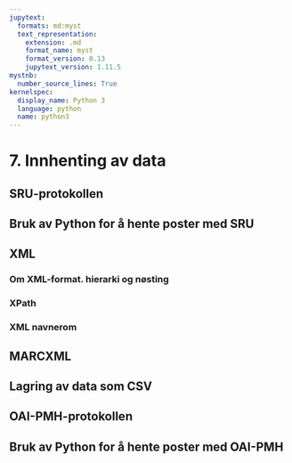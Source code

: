 ```yaml
---
jupytext:
  formats: md:myst
  text_representation:
    extension: .md
    format_name: myst
    format_version: 0.13
    jupytext_version: 1.11.5
mystnb:
  number_source_lines: True
kernelspec:
  display_name: Python 3
  language: python
  name: python3
---
```


# 7. Innhenting av data 

<!--
Data finnes på nettet mange steder og i forskjellige former, alt fra strukturerte filer (i XML og JSON-formatene), halvstrukturerte filer (for eksempel CSV-formattert), og til data integrert i websider som må evt. \anf{skrapes} med hjelp av spesiell programvare. Noen data er lagret i databaser, slik at utdrag kan lastes ned basert på brukerstyrt avgrensning (også kalt filtrering). En slik avgrensning kan skje gjennom søk, tidangivelse eller andre parametre. Filtrert data lastes da typisk ned som XML/JSON, generert automatisk der og da.  Fokuset i dette kapitlet er sistnevnte, og vi henter \textit{bibliotekmetadata} for viderebehandling og analyse. Eksempelet som brukes er bibliografiske metadata fra bibliotekkataloger og vitenarkiver.
-->

## SRU-protokollen

<!--
SRU (Search/Retrieve via URL) protokollen brukes for å søke i bibliotekkataloger. Eksempelet som brukes her kan modifiseres for å hente data fra en hvilken som helst bibliotekkatalog som støtter SRU-protokollen.

Hva er en protokoll? Store norske leksikon definerer en protokoll slik\footnote{https://snl.no/protokoll\_-\_IT}:

\begin{quote}
"Protokoll er formater og fremgangsmåte som kreves for å få datamaskiner til å kommunisere. Protokollen gir regler for dataformat, sending og mottak av data, timing, feilsjekking og datakomprimering."
\end{quote}

SRU lar et dataprogram utfører et søk i en bibliotekkatalog. Dataprogrammet som utfører søket kalles gjerne for en \textit{klient}. Katalogen med data som svarer på søket kalles for \textit{tjerneren}. Søket utformes som en URL. Følgende URL utfører en søk i katalogen til Bærum bibliotek etter dokumenter med ordet \textit{Python} i tittelen:

\begin{verbatim}
https://brmbib.bib.no/cgi-bin/sru?version=1.2&operation=searchRetrieve&
maximumRecords=10&recordSchema=dc&query=dc.title=Python&
startRecord=1
\end{verbatim}

Som du ser, er dette en URL, og den kan (foruten i et python-program) også brukes direkte i en nettlesers adressefelt. Prøv gjerne.

URLen begynner med adressen til tjerneren, i dette eksemplet \textit{https://brmbib.bib.no/cgi-bin/sru}. Ulike bibliotek har hver sine adresser. Leverandøren til biblioteksystemet Bibliofil har en liste over SRU-tjenere\footnote{https://bibsyst.no/z3950tabell.html} som bruker Bibliofil. For å utføre det samme søket i Moss bibliotek kan vi bytte \textit{https://\underline{brmbib}.bib.no/cgi-bin/sru} med \textit{https://\underline{presbib}.bib.no/cgi-bin/sru}.
Etter \textit{sru} følger tegnet \textbf{?}, som brukes for å skille adressen til tjerneren fra \textit{parametrene} som sendes. Disse sendes parvis med navn og verdi. Parameternavnet kommer før tegnet \textit{=} og parameterverdien kommer etter. Parameterparene er separert fra hverandre med tegnet \textbf{\url{&}}. Her er en oversikt over parameterparene i vårt eksempel:

\begin{center}
\begin{tabular}{ |l| l | l | } 
 \hline
 \textbf{Parameternavn}  & \textbf{Parameterverdi} \\ 
 \hline
 version        & 1.2 \\ 
 operation      & searchRetrieve \\
 maximumRecords & 10 \\ 
 recordSchema   & dc \\ 
 query          & dc.title=Python \\ 
 startrecord    & 1 \\ 
 \hline
\end{tabular}
\end{center}

Parametrene \textit{version} og \textit{searchRetrieve} endres ikke. Parameter \textit{maximumRecords} kan endres for å øke eller redusere antallet resultater som returneres fra tjerneren. Prøv å endre parametrene i nettleseren. Tjerneren vil ha en standardverdi som benyttes hvis parameteren utelates. Prøv å fjerne parameteren og se hvor mange poster som kommer tilbake. 

\begin{verbatim}
https://brmbib.bib.no/cgi-bin/sru?version=1.2&operation=searchRetrieve
&recordSchema=dc&query=dc.title=Python&
startRecord=1
\end{verbatim}

Tjernern vil også sette en øvre grense for hvor mange resultater som kan returneres. 
Parameteren \textit{recordSchema} bestemmer hvordan resultatene returneres. Et vanlig skille er mellom MARC-baserte formater (se eksempel~\vref{hent-data-bibliofilmarc}) og Dublin Core (eksempel~\vref{hent-data-dc-xml}). (Oppgave: Endre verdien fra \textit{normarc} til \textit{dc} i URLen og se på resultatet). Biblioteksystemer har en liste over lovlige formater for Bibliofil SRU-tjerneren \footnote{https://dok.bibsyst.no/web/webapi/webapi-uthenting.html}. Prøv de ulike formater.

Den viktigste parameteren er \textit{query}, selve søket. Søket \textit{query=Python} søker i alle felt. For å avgrense søket til f.eks. tittelen bruker vi følgende syntaks \textit{query=dc.title=Python}.Denne syntaksen uttrykker at vi søker (query) i et bestemt felt (dc.title) etter forekomst av ordet "Python". Hvilke feltsøk som er mulig vil variere fra tjerner til tjerner. Leverandørene av biblioteksystemer som er i bruk i Norge har utformet en liste over alle feltsøk som tjernerene skal støtte. Dette kalles \textit{The NorZIG Profile for SRU}. Den nyeste versjon (1.2) er fra 2013\footnote{https://norzig.no/sru/profile/1.2/}. 

Noen vanlige felt:

\begin{itemize}
    \item dc.title
    \item dc.date
    \item dc.creator
    \item dc.subject
    \item dc.language
    \item ...
\end{itemize}

Oppgave: Klarer du å finne ut hvilke bøker av Jo Nesbø Bergen offentlige bibliotek har?

Boolske uttrykk kan brukes for å uforme mer avanserte søk, f.eks. \textit{query=Python and dc.date=2009}:

\begin{verbatim}
https://brmbib.bib.no/cgi-bin/sru?version=1.2&operation=searchRetrieve&
recordSchema=dc&query=dc.title=Python%20and%20dc.date=2009
&startRecord=1
\end{verbatim}
\begin{itemize}
\item Parameterparet \url{query=Python} innebærer at vi søker dokumenter hvor ordet Python forekommer i hvilkensomhelst av postens søkbare felt. 

\item \underline{and} i \url{query=Python%20}\underline{and}\url{%20dc.date=2009} betyr at begge kriteriene må stemme samtidig.
\end{itemize}
Du kan lese mer om dette i \textit{An Introduction to the Search/Retrieve URL Service (SRU)} av Eric Lease Morgan\footnote{http://www.ariadne.ac.uk/issue/40/morgan/}
-->


## Bruk av Python for å hente poster med SRU

<!--
Først hentes inn modulene vi trenger. De tre moduler brukes for sending av URLen (requests), behandling av XML (lxml) og
lagring av data (pandas).

\smallskip
\begin{figure}[H]
\begin{center}
\includegraphics{Images/Hent-data/hent-data-moduler.png}
\end{center}
\caption{Hent inn moduler} 
\label{hent-data-moduler}
\end{figure}

I neste celle lager vi URLen som skal sendes til tjerneren. I de første tre linjer lager vi søket. Hvilke felt skal vi søke i (linje 1)? Hva skal vi søke etter (linje 2)? I linje 3 settes søkefeltet og søketerm sammen. Parameterene som sendes settes i en Python dictionary. Navnet til parameter brukes som nøkkel og verdien til parameter er verdien. I linje 16 opprette vi en variabel (sru\_server) for addressem til tjerneren. I linje 20 brukes \textit{get()}-funskjonen fra \textit{requests}-modulen for å sende URLen til tjerneren og tar imot svaret. Adressen til SRU-tjerneren og parametere er input til funksjonen.

\smallskip
\begin{figure}[H]
\begin{center}
\includegraphics{Images/Hent-data/hent-data-sru-url.png}
\end{center}
\caption{Lag SRU URL} 
\label{hent-data-sru-url}
\end{figure}

Linje 20 i eksempel~\vref{hent-data-send-url} lyder
\begin{center}
!r = requests.get(sru_server, params = params)!. 
\end{center}
Dette er en vanlig måte å angi \textit{funksjonsparametre} på. 
\begin{itemize}
\item Den første !params! angir at her skal vi spesifisere !requests.get()! sin parameter ved navn \textit{params}\footnote{Se gjerne dokumentasjonen til requests-pakka \url{https://requests.readthedocs.io/en/latest/api/}, særlig .get-funksjonen, \url{https://requests.readthedocs.io/en/latest/api/#requests.get}}. 

\item Den andre !params! er navnet på dict'en !params! fra linje 7. 
\end{itemize}

I den neste cellen (Eksempel~\vref{hent-data-send-url} ) sjekker vi svaret som er motatt fra tjerneren. Tjerneren sender en statuskode tilbake som en del av svaret. statuskode for at alt er OK vil alltid være 200, og det er derfor denne vi spør etter. Men det finnes statuskoder for andre ting\footnote{Se her: \url{https://en.wikipedia.org/wiki/List_of_HTTP_status_codes}  eller her: \url{https://www.w3schools.com/tags/ref_httpmessages.asp}}. 
Statuskoden finnes i attributtet !status_code!. Legg merke til at dette er et attributt til variabelen \textit{r} som var opprettet i linje 20 i forrige celle. !r! er en variabel av type !Response!\footnote{Se her:\url{https://requests.readthedocs.io/en/latest/api/#requests.Response}}, og pakker inn alt som kommer tilbake fra serveren etter at !Request!'en var sendt. Her ligger både statuskoder, XML-teksten og annen relevant informasjon. Hvis alt er OK, dvs. !r.status_kode == 200!, skjer en \textit{deserialisering}. Det betyr at xml (som kommer som en lang, \textit{seriell} tekst (karakter etter karakter) \anf{spres inn i} maskinens minne, slik at programmet på en effektiv måte kan finne fram til nødvendig informasjon i den. Variabelen !tree! representerer en slik \anf{trestruktur}, og linjen 
\begin{center}
    !tree = etree.fromstring(r.content)!
\end{center}
er ansvarlig for at tekststrengen !r.content! gjøres om til trestrukturen !tree!. Funksjonen !fromstring()! finnes i lxml-modulen som vi importerte tilbake i eksempel~\vref{hent-data-moduler}. 
 
 Da ligger mottatte XML-data i minnet, klare til behandling. Hvis noe har gått galt utføres linje 4 og en feilmelding skrives ut.

\smallskip
\begin{figure}[H]
\begin{center}
\includegraphics[width=0.8\linewidth]{Images/Hent-data/hent-data-send-url.png}
\end{center}
\caption{Sjekk statuskoden og klargjør XML-data for parsing} 
\label{hent-data-send-url}
\end{figure}
-->

## XML


### Om XML-format. hierarki og nøsting

<!--
XML står for eXtensible Markup Language og er et dataformat som brukes for å markere data. XML er en W3C standard fra 1998. Aalberg og Hegna beskriver XML som "[det] universelle språket for strukturerte dokumenter og data på World Wide Web" (Fra Aalberg og Hegna, s. 80). Data ordnes i \textit{elementer}, markert med \textit{tagger}. Elementer har navn(tagg) og innhold. 

\begin{verbatim}
<element_navn>element-innhold</element_navn>
\end{verbatim}
 
 eller
 
 \begin{verbatim}
<tagg>element-innhold</tagg>
\end{verbatim}

Innholdet markeres altså vha. start- og slutttagger. Elementer kan nøstes innenfor hverandre, f.eks. nedenfor er \textit{tittel} og \textit{forfatter} nøstet innenfor \textit{bok}.:

\begin{verbatim}
<bok>
    <tittel>Python</tittel>
    <forfatter>
        <etternavn>Donaldson</etternavn> 
        <fornavn>Toby</fornavn>
    </forfatter>
</bok>
\end{verbatim}

Et XML dokument som følger standarden sies å være \textit{velformet}, dvs. det er et lovlig XML-dokument. Hovedreglene er at XML-dokumentet:

\begin{itemize}
    \item må inneholder ett eller flere elementer
    \item har kun ett rotelement. Slik at alle andre elementer er nøstet innenfor rotelementet. I eksemplet ovenfor er \textit{bok} rotelementet.
    \item består av lovlige nøstede elementer
\end{itemize}

Nedenfor vises et eksempel på XML returnert fra et SRU-søk.

\smallskip
\begin{figure}[H]
\begin{center}
\includegraphics{Images/Hent-data/hent-data-dc-xml.png}
\end{center}
\caption{XML-data fra en SRU-søk i Dublin Core-format} 
\label{hent-data-dc-xml}
\end{figure}

Nøsting er en viktig del av XML. Nøsting gjør at et XML dokument har en hierarkisk trestruktur. I eksempel~\vref{hent-data-xml-tree} ser vi at elementet \textit{SRU:searchRetrieveResponse} har fire elementer \textit{nøstet} under seg (nøsting representert ved piler): \textit{SRU:version}, \textit{SRU:numberOfRecords}, \textit{SRU:resultSetId} og \textit{SRU:records}. Av disse er den kun \textit{SRU:records} som har elementer nøstet under seg igjen. Direkte under \textit{SRU:records} finnes \textit{SRU:record}. Tre-strukturen er vist i tegningen under. Den øverste elementen, det som alle andre elementer kommer under kalles for \textit{rotelement}. Her er rotelementet \textit{SRU:searchRetrieveResponse}.

\smallskip
\begin{figure}[H]
\begin{center}
\includegraphics[angle=90, width=0.5\linewidth]{Images/Hent-data/hent-data-xml-tree.png}
\end{center}
\caption{XML trestruktur} 
\label{hent-data-xml-tree}
\end{figure}

Et element som er nøstet rett under et annet element kalles for et barn. F.eks. \textit{SRU:numberOfRecords} er et barn av \textit{SRU:searchRetrieveResponse}. Omvendt er \textit{SRU:searchRetrieveResponse} foreldre til \textit{SRU:numberOfRecords}. Elementer på samme nivå i treet kalles for søsken, f.eks. \textit{SRU:numberOfRecords} har tre søsken: \textit{SRU:version}, \textit{SRU:resultSetId} og \textit{SRU:records}.

XML gjør det mulig å organisere data på en systematisk og stringent måte. Dersom vi kjenner den konkrete XML-strukturen våre data er uttrykt i, kan vi finne frem i de og trekke ut deler av de som interesserer oss. Det finnes forskjellige standarder / språk for analyse av XML-dokumenter, hvorav Xpath er en av de mer kjente.    
-->

### XPath

<!--
"XPath er et språk for å adressere deler av et XML-dokument" (Aalberg og Hegna, s. 82). XPath er i likhet med XML en W3C standard\footnote{https://www.w3.org/TR/xpath/}.

La oss anta at vi ønsker å finne antallet treff i XML-dokumentet som var vist tidligere. Vi vet at antallet treff fra søket finnes i elemententet \textit{SRU:numberOfRecords}. For å spesifisere adressen til dette elementet tar vi utgangspunkt i dokumentets rotelement(\textit{SRU:searchRetrieveResponse}). Det første /-tegnet markerer at dette er rotelementet. De øvrige /-tegn skiller nivåene i dokumentettreet.

\begin{verbatim}
/SRU:searchRetrieveResponse/SRU:numberOfrecords
\end{verbatim}

Vi kan tolke dette slik: finn \textit{SRU:numberOfrecords} som finnes innenfor \textit{SRU:searchRetrieveResponse}. Under er stien markert i trestrukturen:

\smallskip
\begin{figure}[H]
\begin{center}
\includegraphics{Images/Hent-data/hent-data-xpath-tree-example1.png}
\end{center}
\caption{XML trestruktur - XPath for å finne antallet treff} 
\label{hent-data-xpath-tree-example1}
\end{figure}

Et annet eksempel kan være å finne alle tittelene. Dette er lengre ned i XML-treet. XPath-stien er derfor lengre:

\begin{verbatim}
/SRU:searchRetrieveResponse/SRU:records/SRU:record/SRU:recordData/dc/dc:title
\end{verbatim}

I ord kunne vi skrive: Finn \textit{dc:title} som er innenfor \textit{dc} som er innenfor \textit{SRU:recordData} som er innefor \textit{SRU:record} som er innenfor \textit{SRU:records} som er innenfor \textit{SRU:searchRetrieveResponse}. Her har vi nøsting på seks nivåer. I trestrukturen ser stien slik:

\smallskip
\begin{figure}[H]
\begin{center}
\includegraphics{Images/Hent-data/hent-data-xpath-tree-example2.png}
\end{center}
\caption{XML trestruktur - XPath for å finne tittelen} 
\label{hent-data-xpath-tree-example2}
\end{figure}

Her har vi kun èn post, men svar på et søk kan inneholde flere poster. Dette betyr at flere elementer kan ha samme XPath.

Det finnes tjenester på nettet som lar deg teste XPath. F.eks. FreeFormatter\footnote{https://www.freeformatter.com/xpath-tester.html} har en slik tjeneste. Nedenfor vises en skjermdump. For å teste tjenesten med vårt SRU-eksempel, gjør følgende:
\begin{itemize}
    \item Start tjenesten i et nettleservindu  
    \item I et annet nettleservindu, lim søket inn i adressefeltet, og kjør.
    \item I tjenestevinduet, Option 1: Copy-paste your XML here
    \item kopier dokumentet fra SRU-søkresultatet og lim inn i feltet under \textbf{Option 1: Copy-paste your XML here}
    \item lim XPATH-spørringen inn i feltet under \textbf{XPath expression}, klikk \textbf{Evaluate Xpath} og se resultatet nederst.
\end{itemize}

\smallskip
\begin{figure}[H]
\begin{center}
\includegraphics{Images/Hent-data/hent-data-test-xpath.png}
\end{center}
\caption{Test XPath med FreeFormatter} 
\label{hent-data-test-xpath}
\end{figure}

Vi kan også lage enkle eksempler for å teste XPath som vist under.

\smallskip
\begin{figure}[H]
\begin{center}
\includegraphics{Images/Hent-data/hent-data-test-xpath2.png}
\end{center}
\caption{Test XPath med FreeFormatter - eksempel 2} 
\label{hent-data-test-xpath}
\end{figure}

 Endre gjerne eksemplet og tilpass XPathene. Mer informasjon og eksempler av XPath spørringer finnes på W3Schools\footnote{https://www.w3schools.com/xml/xpath\_intro.asp}.


Hvordan vi utfører XPath-spørring i Jupyter vises i neste celle. Her skal vi finne ut hvor mange treff vi har fått på SRU-spørringen. Først må vi definere noen navnerom (engelsk: namespace).
-->

### XML navnerom

<!--
Når XML-elementer hentes fra ulike skjema, er det en fare for at samme elementnavn (tagg) finnes i flere av disse (<title> er et eksempel på en populær tagg). For å unngå konflikter, oppgir vi for visse elementer hvilket skjema elementet er hentet fra. Dette kalles for \textit{navnerom}. Et navnerom har en identifikasjon og en forkortelse (prefiks). Når vi, øverst i XML-dokumentet skriver:
\begin{center}
    xmlns:SRU=\anf{http://www.loc.gov/zing/sru},
\end{center}  
kobler vi forkortelsen \textit{SRU:} til det universelle navnerommet som er identifisert ved uri'en \url{http://www.loc.gov/zing/sru}\footnote{uri'en er ikke nødvendigvis en URL det går an å åpne på nettet, men bare en unik identifikasjon. Noen navnerom har informasjon som kan leses ved å gå inn i denne adressen, andre har det ikke.}
Mens URI'en er sentralt definert et sted, er det XML-forfatteren som kan velge prefikset (som har en del til felles med et variabelnavn). I utskrif~\vref{hent-data-xml-namespaces} markerer vi hvor i XML-filen navnerommene  \textit{SRU} og \textit{dc} er definert. 

\smallskip
\begin{figure}[H]
\begin{center}
\includegraphics{Images/Hent-data/hent-data-xml-namespaces.png}
\end{center}
\caption{Definisjon av navnerom i et XML-dokument} 
\label{hent-data-xml-namespaces}
\end{figure}


Hvis XML-dokumentet bruker navnerom, må vi bruke navnerom også i våre XPath-spørringer. En Python dictionary brukes for å definere koblingen mellom prefikset og URIen. dict-Variabelen kaller vi !ns!. Nøkkelen i dictionary er prefikset, mens verdien er URIen. I eksempelet definerer vi to navnerom med prefiksene \textit{sru} og \textit{dc}. Prefiksene må ikke nødvendigvis være det samme som er brukt i XML-dokumentet, men URIen \textit{må} være det samme. Det er lurt å kopiere URIen fra dokumentet for å unngå feilstaving.

\smallskip
\begin{figure}[H]
\begin{center}
\includegraphics{Images/Hent-data/hent-data-namespaces.png}
\end{center}
\caption{Opprett navnerom} 
\label{hent-data-namespaces}
\end{figure}

Deretter kan vi anvende navnerommene i våre XPath-spørringer. På figur~\vref{hent-data-xpath-hits} finner vi antallet treff. På linje 1 oppretter vi en variabel som skal \anf{holde} XPath-spørringen vår (ha spørringsteksten som verdi). Legg merke til at prefikset  vi bruker her, \textit{sru}, er lik det vi definerte i forrige celle. På linje 3 utføres XPath-spørringen. Spørringen utføres på  variabelen !tree! (see omtale i avsnitt~\vref{hent-hente-poster}), som holder hele XML-dokumentet. Vi finner deen igjen da vi definerte den i en tidligere celle. Vi bruker !.xpath()!-metoden for å utføre spørringen. Metoden har to parametre: variabelen som inneholder XPath-spørringen (!xpath_query!) og variabelnavnet til dictionary som definerer navnerommene, (!ns!). Resultatet av XPath-spørringen er en \textbf{liste} av noder\footnote{I XML brukes ordet noder til å omtale hva som helst: elementer, attributter eller dokumenter.}. I vårt tilfelle er nodene elementer. En XPath-spørring \textbf{kan} resultatere i flere treff, f.eks. hvis vi har et XML-dokument med data om flere bøker, kan vi ha flere tittel-elementer (noder). Resultater er derfor \textbf{alltid} en liste med noder (i vårt tilfelle her, har denne listen bare èn node, men koden bør alltid åpne for muligheten at det er flere noder, derfor !for!-løkken). 

På linjene 5 og 6 går vi gjennom nodene i listen. Hver node (i sin tur) tilordnes til variabelen !hit_node!, som vi må trekke data ut av og behandle der og da. Dette gjør vi på linje 6, altså henter innholdet i noden, i dette tilfelle, antall treff på spørring etter bøker med ordet \textit{python} i tittelen. Dataverdien ligger i elementets innhold ($<tag>\textbf{dataverdi}</tag>$) som vi trekker ut fra nodens !.text!-egenskap (!hit_node.text!). Innholdet tilordnes til variabelen !number_of_hits!. Til slutt, i linje 8, skrives ut innhold i variabelen, dvs. antall treff. Legg merke til at eksemplet er litt \anf{utypisk}, da numberOfRecords bare oppstår èn gang, og er den eneste noden som svarer til Xpath-søket. Det beryt at listen !hit_nodes! bare holder en eneste node. Så i dette tilfellet, kunne vi sløyfe løkken og si !hit_node = hit_nodes[0]! på linje 5. Men dette er et spesialtilfelle.

\smallskip
\begin{figure}[H]
\centering
\includegraphics{Images/Hent-data/hent-data-xpath-hits.png}
\caption{XPath for å hente ut antall treff} 
\label{hent-data-xpath-hits}
\end{figure}

I neste celle skriver vi ut de ni titlene. Strukturen ligner på den i forrige celle. På linje 1 oppretter vi en variabel, !xpath-query!, som skal \anf{holde}  XPath-spørringen (ha spørringsteksten som verdi). Her tar vi det over to linjer for å unngå en altfor lang linje. !+=! på line 2 betyr legg påfølgende tekststreng til slutten av den tidligere strengen i variabelen (sammenføy). På linje 4 uføres XPath-spørringen og resultatene tilordnes variabelen !title_nodes!. På linje 6 går vi gjennom listen over nodene som samstemmer med spørringen. For hver av disse nodene tilordnes verdien til variabelen !title! (linje 7), som deretter skrives ut (siste linje).

\smallskip
\begin{figure}[H]
\begin{center}
\includegraphics{Images/Hent-data/hent-data-xpath-dc-title.png}
\end{center}
\caption{XPath-spørring for å hente ut titlene på tittelsøk på Python} 
\label{hent-data-xpath-dc-title}
\end{figure}

Trestrukturen i XML-dokumentet vises nedenfor. Her vises kun to poster på grunn av plass. I vårt eksempel skulle det ha vært ni poster (\textit{SRU:record})-elementer under \textit{SRU:records}-elementet.

\smallskip
\begin{figure}[H]
\centering
\includegraphics{Images/Hent-data/hent-data-xpath-tree-example3.png}
\caption{Forneklet XML-trestruktur med to poster} 
\label{hent-data-xpath-tree-example3}
\end{figure}

Hvis vi ønsker å behandle flere noder for hver post, for eksempel, skrive ut tittel og forfatter, må vi gjøre dette i to trinn. Først må vi finne alle postene, og deretter hente og skrive ut tittel og forfatter for hver post. Dette vises i cellen i eksempel~\vref{hent-data-xpath-dc-records}. Linje 1-5 er trinn èn - finn postene. Linjene 6-18 er trinn to - for hver post finn og skriv ut tittelen og forfatteren. Som vi ser av resultatet under cellen, har ikke alle poster en forfatter. Et viktig punkt her, er at Xpath-spørringene to og tre i linjene 7 og 13 utføres på !record_node!, altså noden assosiert med en enkel metadatapost,  og ikke på !tree! (noden som "holder" hele dokumentet). Legg merke til at XPathene i linje 6 og 12 begynner \textbf{ikke} med \textit{/}-tegnet. Disse er \textit{relative} adresser, som tar utgangspunktet i \textbf{hvor vi  i trestrukturen \anf{befinner oss}}, og ikke i rotelementet som tidligere.

\smallskip
\begin{figure}[H]
\begin{center}
\includegraphics{Images/Hent-data/hent-data-xpath-dc-records.png}
\end{center}
\caption{To trinn XPath spørring for hver post} 
\label{hent-data-xpath-dc-records}
\end{figure}

På figur~\vref{hent-data-xpath-tree-step1}, ser vi XPath-spørringen markert på dokumentet-noden. I trinn én finnes flere poster, avhengig av antall som er funnet med SRU-søket.

\smallskip
\begin{figure}[H]
\begin{center}
\includegraphics{Images/Hent-data/hent-data-xpath-tree-trinn1.png}
\end{center}
\caption{To trinn XPath spørring for hver post - trinn 1 - finn postene} 
\label{hent-data-xpath-tree-step1}
\end{figure}

I trinn to tar vi utgangspunkt i de enkelte postene og henter ønsket data fra posten, for eksempel titler og forfattere. Dette gjentas for hver post som er funnet. I nåværende eksempel ni ganger.

\smallskip
\begin{figure}[H]
\begin{center}
\includegraphics{Images/Hent-data/hent-data-xpath-tree-trinn2.png}
\end{center}
\caption{To trinn XPath spørring for hver post - trinn 2 - finn postens tittel} 
\label{hent-data-xpath-tree-step2}
\end{figure}
-->

## MARCXML

<!--
Frem til nå har vi hentet data i Dublin Core-formatet. Dette gir de grunnleggende data som biblioteket har lagret om sin samling. For å få en fullstendig beskrivelse av hvert dokument kan vi etterspør data i et MARC-format. Bibliofil tilbyr \textit{bibliofilmarc}. For å få data i dette formatet, endrer vi verdien på \textit{recordSchema}-parameter fra \textit{dc} til \textit{bibliofilmarc}:

\begin{verbatim}
https://brmbib.bib.no/cgi-bin/sru?version=1.2&operation=searchRetrieve&
maximumRecords=10&recordSchema=bibliofilmarc&query=dc.title=Python&
startRecord=1
\end{verbatim}

Her er utdrag av data som vi får tilbake:

\smallskip
\begin{figure}[H]
\begin{center}
\includegraphics{Images/Hent-data/hent-data-bibliofilmarc-xml.png}
\end{center}
\caption{Bibliofilmarc} 
\label{hent-data-bibliofilmarc}
\end{figure}

Legg merke til at rammen er den samme som i Dublin Core eksemplet som vi har brukt frem til nå. Forskjellen er innenfor \textit{SRU:recordData}-elementen. Legg også merke til at vi har et nytt navnerom. Den er definert med prefix=uri i \textbf{xmlns:marcxchange-attributtet} til
elementet \textit{marcxchange:record}:

\begin{verbatim}
xmlns:marcxchange="info:lc/xmlns/marcxchange-v1"
\end{verbatim}

For å behandle bibliofilmarc må vi først be om å få postene formattert i bibliofilmarc, og deretter endre navnerom. Viktige elementer her er \textit{marcxchange:controlfield}, \textit{marcxchange:datafield} og \textit{marcxchange:subfield}. Selve MARC-taggen (082, 100, 245, osv.) finnes i \textit{tag}-attributtet til \textit{marcxchange:datafield}-elementet. Mens delfeltkoden finnes i \textit{code}-attributtet til \textit{marcxchange:subfield}-elementet. F.eks. et tittelfelt (245 a) er kodet slik:

\begin{verbatim}
<marcxchange:datafield tag="245" ind1="1" ind2="0">
    <marcxchange:subfield code="a">Python</marcxchange:subfield>
</marcxchange:datafield>
\end{verbatim}

Det eneste vi endrer i forhold til det første eksemplet, er linje 11 hvor (\textit{recordSchema}) endres fra \textit{dc} til \textit{bibliofilmarc}:

\smallskip
\begin{figure}[H]
\begin{center}
\includegraphics{Images/Hent-data/hent-data-sru-url-bibliofilmarc.png}
\end{center}
\caption{Endre recordSchema til bibliofilmarc} 
\label{hent-data-sru-url-bibliofilmarc}
\end{figure}

Vi sjekker at returkoden er 200, og oppretter XML treskrukturen som før (se figur \ref{hent-data-send-url}). Men vi må legge til et nytt navnerom. I linje 4 legger vi til det nye navnerommet. Vi bruker ikke dc-navnerommet så vi kunne fjernet den, men det ikke er nødvendig. Legg merke til at vi kan velge prefiks selv, vi har valgt \textit{marc}, men URIen må være lik den som står i XML-dokumentet.

\smallskip
\begin{figure}[H]
\begin{center}
\includegraphics{Images/Hent-data/hent-data-namespaces-marc.png}
\end{center}
\caption{Legg til navnerommet for bibliofilmarc} 
\label{hent-data-namespaces-bibliofilmarc}
\end{figure}

XPathene må også tilpasses. Fordi rammen i XML-dokumentet er uendret er linje 1-5 som før. XPath-spørring er over to linjer (6 og 7) for å unngå lange linjer i skjermdumpen. Her ser vi bruk av navnerommet \textit{marc}. Vi ser etter en \textit{marc:subfield} som finnes innenfor en \textit{marc:datafield}, som finnes innenfor en \textit{marc:record}. Det som er nytt her er at vi vil kun ha ett datafield-element som har et tag-attributt med verdi !245!. Syntaksen her er generell:

\begin{verbatim}
[@attributt = "verdi"]
\end{verbatim}

og i dette tilfellet:

\begin{verbatim}
[@tag = "245"]
\end{verbatim}


\smallskip
\begin{figure}[H]
\begin{center}
\includegraphics{Images/Hent-data/hent-data-xpath-marc-records.png}
\end{center}
\caption{Finn titler fra MARC data med XPath} 
\label{hent-data-xpath-marc-records}
\end{figure}

I den neste cellen bruker vi en XPath-spørring for å plukke ut emnedata. Utgangspunktet her er en SRU-spørring etter dokumenter utgitt i 2021 (dc.date=2021). Generelle emner er lagret i 650 \$a. Vi ser fra resultatene som skrives ut, at dokumenter kan har flere emner. Den første posten har fire emner (\textbf{Biler, Båter, Fly} og \textbf{Jernbaner}). Den andre posten har to emner (\textbf{Postapokalyptisk verden} og \textbf{Framtidssamfunn}). Og den tredje post har ingen emner. 

\smallskip
\begin{figure}[H]
\begin{center}
\includegraphics{Images/Hent-data/hent-data-xpath-marc-subjects.png}
\end{center}
\caption{Finn emner fra MARC data med XPath} 
\label{hent-data-xpath-marc-subjects}
\end{figure}
-->

## Lagring av data som CSV

<!--
Vi vil ofte ønske å ta vare på data som vi har hentet ved hjelp av SRU eller andre metoder. Her skal vi lagre data i et format som heter CSV. Dette egner seg bra for viderebehandling i andre verktøy som vi bruker i denne boka, som OpenRefine og Pandas-modulen i Python. Det kan også tas inn i Excel og andre regneark. CSV er en tekstformat der data lagres i rader og kolonner.

CSV står for \textit{Comma Separated Values}. Dette er tekstfiler som har en tabell-struktur med rader og kolonner. Hver linje i filen er en rad. Kolonnene (datacellene) i hver rad skilles fra hverandre med et skilletegn. Skilletegnet kan være et komma, men også en semikolon. Et ligende format er TSV (Tab Seperated Values). Her er skilletegnet en TAB. Ofte inneholder første linjen i slike filer kolonnenavn. CSV (og TSV) filer er tekstfiler som kan åpnes og leses i alle teksteditorer. Eksempel på teksteditorer er Notepad++, TextPad, VS Code, Atom, Sublime Text, osv.

Her skal vi bruke Pandas-modulen for å lagre data som en CSV. Hvordan skal vi behandle kolonner når vi har flere verdier, f.eks. når vi har flere emner. En løsning er å bruke et skilletegn mellom verdiene. Her bruker vi !|! (vertikal strek) som skilletegn. Følgende celle produserer en tekststreng som samler alle emnene for et dokument. På linje 10 oppretter vi en tom tekststreng (!emner!) som skal ta vare på emnene. På linje 15 sjekker vi om variabelen er tom (ingen emner funnet ennå),  Hvis svaret er ja (tom), legger vi inn emnet uten skilletegn foran (16). Hvis svaret er nei, er dette \textbf{ikke} det første emnet, og vi setter inn ett skilletegn og sammenføyer emnet (linje 18).

\smallskip
\begin{figure}[H]
\begin{center}
\includegraphics{Images/Hent-data/hent-data-xpath-marc-subjects-sep.png}
\end{center}
\caption{Finn emner fra MARC data med XPath og lagrer med skilletegn} 
\label{hent-data-xpath-marc-subjects-sep}
\end{figure}

I den neste cellen lagrer vi emnene i en CSV-fil vha av Pandas. Husk at Pandas var en av modulene vi lastet inn tidligere med følgende linje:

\begin{verbatim}
import pandas as pd
\end{verbatim}

Dataene vi etter hvert skal lagre i filen tar vi underveis vare på  i en liste av tupler. Dette vil ha følgende struktur:

\begin{verbatim}
[
(tittel, forfattere, dato, emner),
(tittel, forfattere, dato, emner),
(tittel, forfattere, dato, emner),
...
]
\end{verbatim}

Første tuppel har tittel, forfattere, dato og emner til første post i resultatlisten. Neste tuppel har tilsvarende data om neste post, osv. 

For å illustrere og samtidig spare størrelse på skjermbildet, tar vi \textit{i første omgang} kun vare på emner. Dataene vi skal  legge inn, ser altså slik ut:
\begin{verbatim}
[
(emner),
(emner),
(emner),
...
]
\end{verbatim}

I linje 1 oppretter vi en tom liste som heter !all_data!. I linje 22 legge vi emnene inn i en tuppel som legges inn i listen. Det er derfor det er to parantespar. Det innerste paret angir tuppelen, det ytreste tilhører !append()!-metoden til listen. Dette gjøres for hver post i XML-dokumentet (linjene 8-22). Når vi har behandlet alle postene oppretter vi en Pandas dataframe i linje 24 som kalles !df!. En dataframe en datatype som har en tabellstruktur (Mer om dette i kapitlet om Pandas). !DataFrame()! fra Pandas brukes for å opprette et nytt dataframe. Første parameter er data som skal legges inn i dataframe. Neste parameter er navn på kolonnene. I linje 25 opprettes en CSV-fil med data fra dataframe. Funksjonen \textit{to\_csv()} brukes for å opprette filen. Første parameter er navn og adressen til filen. Her er det bare en filnavn (\textit{baerum-2021.csv}). Dette betyr at CSV-filen legges i samme mappe som notebooken.

\smallskip
\begin{figure}[H]
\begin{center}
\includegraphics{Images/Hent-data/hent-data-marc-2-csv.png}
\end{center}
\caption{Lagrer data som CSV vha Pandas} 
\label{hent-data-marc-2-csv}
\end{figure}

Vi kan åpne CSVen i Jupyter for å se resultatet. Første linje er kolonneoverskriften(e) disse bestemte vi når vi opprettet dataframe i forrige bildet (linje 24). De øvrige linjer er dataene fra postene.

\smallskip
\begin{figure}[H]
\begin{center}
\includegraphics{Images/Hent-data/hent-data-marc-2-csv-resultat.png}
\end{center}
\caption{Se på CSV-filen i Jupyter} 
\label{hent-data-marc-2-csv-result}
\end{figure}

Neste skritt er å utvide dataframe med flere kolonner utover emner. Her legger vi kun inn tittel (linjer 11-16) og emner (linjer 18-28). Samme mønster kunne brukes for å legge til data fra flere felt.

\smallskip
\begin{figure}[H]
\begin{center}
\includegraphics{Images/Hent-data/hent-data-marc-2-csv-bigger.png}
\end{center}
\caption{Lagrer data som CSV flere kolonner} 
\label{hent-data-marc-2-csv-bigger}
\end{figure}

Her er en CSV-filen med tittel (245-a), forfatter (100-a), emner (650-a) og mediatype (336-a). Overraskende har ingen av de første 100 poster en personlig forfatter i felt 100.

\smallskip
\begin{figure}[H]
\begin{center}
\includegraphics{Images/Hent-data/hent-data-marc-2-csv-result-big.png}
\end{center}
\caption{CSV-fil med fire kolonner} 
\label{hent-data-marc-2-csv-result-big}
\end{figure}
-->

## OAI-PMH-protokollen

<!--
OAI-PMH står for Open Archives Initiative Protocol for Metadata Harvesting. Mens SRU er en protokoll for å søke i bibliotekkataloger, er OAI-PMH en protokoll for å innhøste metadata fra bibliotekkataloger. OAI-PMH brukes også  for å innhøste fra  andre kilder for metadata, f.eks. fagarkiver. Med OAI-PMH høster vi inn metadata som er registert innen et gitt tidsrom (fra dato til dato).

På samme måte som med SRU, sendes forespørselen til tjerneren vha av en URL, f.eks.:

\begin{verbatim}
https://oda.oslomet.no/oda-oai/request?verb=ListRecords&
from=1970-01-01&until=2021-11-15&metadataPrefix=qdc&
set=col_10642_6809
\end{verbatim}

Her bruker vi OAI-PMH-tjerneren til OsloMets fagarkiv ODA. \textit{https://oda.oslomet.no/oda-oai/request} er adressen til tjerneren. Etter \textit{?}-tegnet kommer parameterparene:

\begin{center}
\begin{tabular}{ |l| l | l | } 
 \hline
 \textbf{Parameternavn}  & \textbf{Parameterverdi} \\ 
 \hline
 verb        & ListRecords \\ 
 from        & 1970-01-01 \\
 until       & 2022-05-01 \\ 
 metadataPrefix   & qdc \\ 
 set          & col\_10642\_6809 \\ 
 \hline
\end{tabular}
\end{center}

\textit{verb} tilsvarer \textit{operation} i SRU. Hva vil vi gjøre? Her ønsker vi å liste metadataposter. De andre kommandoene (verb) brukes for å utforske funksjonaliteten til tjerneren. Eksempler kommer i fortsettelsen.

\textit{from} og \textit{until} brukes for å oppgi tidsrommet metadata er registrert. Formatet her er: ÅÅÅÅ-MM-DD (dvs., år, måned, dato).

\textit{metadataPrefix} tilsvarer \textit{recordSchema} som brukes i SRU. Dette angir hvilket format metadata skal returneres i. Vi kan bruke verbet \textit{ListMetadataFormats} for å finne ut hvilke formater tjerneren støtter:

\begin{verbatim}
https://oda.oslomet.no/oda-oai/request?
verb=ListMetadataFormats
\end{verbatim}

Hvis vi slår opp URLen i en nettleser, ser vi at tjerneren har støtte for tolv formater.

Tjerneren kan dele opp katalogen / databasen inn i deler. Disse kalles \textit{set} i OAI-PMH. F.eks. Alma har sett for hvert bibliotek som inngår i samarbeidet. ODA har sett for metadata om hvert institutts masteroppgaver. For å undersøke hvilke sett en tjerner tilbyr kan vi bruker verb \textit{ListSets}:

\begin{verbatim}
https://oda.oslomet.no/oda-oai/request?
verb=ListSets
\end{verbatim}

Her ser vi at identifikatoren til ABIs masteroppgaver er \textit{col\_10642\_6809}.

\smallskip
\begin{figure}[H]
\begin{center}
\includegraphics{Images/Hent-data/hent-data-oda-listsets.png}
\end{center}
\caption{Resultat av ListSets kommando mot ODA} 
\label{hent-data-oda-listsets}
\end{figure}

Fordi vi bruker URLene fra en nettleser vises resultatet som HTML. Hvis vi høyreklikker på nettsiden og velg \textit{View Page Source} (eller lignende) vises den underliggende XMLen. Det er dette XML vi skal prosessere i Jupyter. Kommandoer \textit{ListMetadataFormats} og \textit{ListSets} bruke vi når vi undersøker formatene og sett som en tjerneren tilbyr. Det er kommandoen \textit{ListRecords} som vi skal bruke i Jupyter for å hente metadata.
-->

## Bruk av Python for å hente poster med OAI-PMH

<!--
Her bruker vi de samme modulene som vi brukte med SRU: \textit{requests} for å sende en forespørsel til tjerneren og motta data; \textit{lxml} for å behandle XMLen og \textit{pandas} for å lagre data som en CSV-fil.

Etter at vi har hentet inn modulene, må vi lage URLen som skal sendes til tjerneren. Dette igjen ligner arbeidet med SRU. Men paramterene har ulike navn og verdier. Her kan vi endre i linjer 3 og 4 for å endre tidsrommet for innhøsting. Formatet kan endres i linje 5. Husk at dette må være et lovlig format i følge \textit{ListMetadataFormats}. Vi kan også endre sett, f.eks. for å hente metadata om masteroppgaver fra et annet institutt. Husk at identifikatoren for sett må være lovlig i følge \textit{ListSets}. Hvis vi skal hente metadata fra en annen tjerner som støtter OAI-PMH-protokollen, kan vi endre adressen til tjerneren i linje 9.

\smallskip
\begin{figure}[H]
\begin{center}
\includegraphics{Images/Hent-data/hent-data-oai-url.png}
\end{center}
\caption{Konstruksjon og sending av URLen ti ODA OAI-PMH tjerneren} 
\label{hent-data-oai-url}
\end{figure}

I neste celle sjekker vi om statuskoden er 200 (alt er OK) og leser XML-data inn i en variabel som heter !tree!. Dette er helt likt det vi gjorde med SRU.

OAI-PMH bruker navnerom (namespaces). Vi må undersøke XML-data i nettleseren for å finne ut hvilke namespaces som brukes. Her har jeg kopierte starten av XML-dokumentet inn i Notepad++ for å forenkle og fremheve strukturen. I linje 2 ser vi eksempel av et \anf{default} navnerom. Her er det ikke oppgitt noen prefix, men når vi bruker XPath må vi gi navnerommet en prefix. Alle elementer under elementet som ikke har sin egen prefiks tilhører dette navnerommet, inkludert elementet hvor det er definert, dvs. \textit{OAI-PMH}. I tilegg til denne er det tre namespaces med prefikser, lenger ned under !<metadata>!:

\begin{itemize}
    \item qdc (http://dspace.org/qualifieddc/)
    \item dc (http://purl.org/dc/elements/1.1/)
    \item dcterms (http://purl.org/dc/terms/)
\end{itemize}

\smallskip
\begin{figure}[H]
\begin{center}
\includegraphics{Images/Hent-data/hent-data-oai-xml.png}
\end{center}
\caption{Forenklet XML-data fra OAI forespørsel} 
\label{hent-data-oai-xml}
\end{figure}

Dette resulterer i følgende fire namespaces i Jupyter:

\smallskip
\begin{figure}[H]
\begin{center}
\includegraphics{Images/Hent-data/hent-data-oai-namespaces.png}
\end{center}
\caption{Opprett prefikser og namespaces} 
\label{hent-data-oai-namespaces}
\end{figure}

Her har jeg valgt å gi "default" navnerommet prefikset \textit{oai}.

I neste celle bruker vi navnerom sammen med XPath for å skrive ut titler av ABIs masteroppgaver. Igjen, gjøres dette i to trinn. Først finner vi postene (linje 1-3) og deretter, for hver post (linje 5), finner vi tittelen (linjer 8-12) og skriver den ut (linje 15). Det er viktig å legge merke til at den første XPath kjøres på hele XML-dokumenter (dvs. variabelen \textit{tree}), mens den andre kjøres kun på posten (dvs. variabelen \textit{record\_node}).

\smallskip
\begin{figure}[H]
\begin{center}
\includegraphics{Images/Hent-data/hent-data-oai-xpath.png}
\end{center}
\caption{XPath-spørring mot OAI-PMH data} 
\label{hent-data-oai-xpath}
\end{figure}

Cellen kan bygges ut ved å hente flere felt fra posten. Data kan tas vare på og lagres i en CSV-fil. Dette tilsvarer det som er gjort tidligere.

\begin{comment}
\section{Annet}

Hvor mye av dette rekke vi?

\begin{itemize}
    \item Control fields?
    \item Paging
    \item Andre APIer
    \item JSON
\end{itemize}
\end{comment}
-->